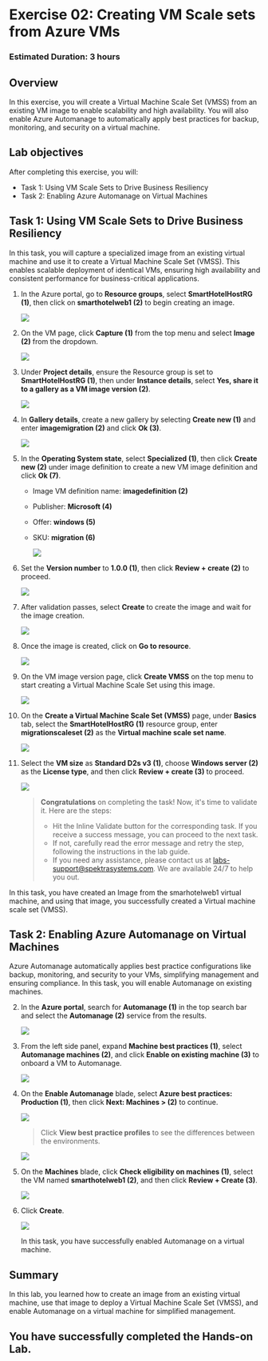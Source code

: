 # Exercise 02: Creating VM Scale sets from Azure VMs

### Estimated Duration: 3 hours

## Overview

In this exercise, you will create a Virtual Machine Scale Set (VMSS) from an existing VM image to enable scalability and high availability. You will also enable Azure Automanage to automatically apply best practices for backup, monitoring, and security on a virtual machine.

## Lab objectives

After completing this exercise, you will:

- Task 1: Using VM Scale Sets to Drive Business Resiliency
- Task 2: Enabling Azure Automanage on Virtual Machines

## Task 1: Using VM Scale Sets to Drive Business Resiliency

In this task, you will capture a specialized image from an existing virtual machine and use it to create a Virtual Machine Scale Set (VMSS). This enables scalable deployment of identical VMs, ensuring high availability and consistent performance for business-critical applications.

1. In the Azure portal, go to **Resource groups**, select **SmartHotelHostRG (1)**, then click on **smarthotelweb1 (2)** to begin creating an image.

   ![](Images/rg-of-lab03new.png)


5. On the VM page, click **Capture (1)** from the top menu and select **Image (2)** from the dropdown.
   
   ![](Images/upd-capture-1new.png)

6. Under **Project details**, ensure the Resource group is set to **SmartHotelHostRG (1)**, then under **Instance details**, select **Yes, share it to a gallery as a VM image version (2)**.

   ![](Images/create-image-6-0407new1.png)

7. In **Gallery details**, create a new gallery by selecting **Create new (1)** and enter **imagemigration<inject key="DeploymentID" enableCopy="false" /> (2)** and click **Ok (3)**.

   ![](Images/create-image-7-0407new.png)

9. In the **Operating System state**, select **Specialized (1)**, then click **Create new (2)** under image definition to create a new VM image definition and click **Ok (7)**.

   - Image VM definition name: **imagedefinition<inject key="DeploymentID" enableCopy="false" /> (2)**

   - Publisher: **Microsoft (4)**
    
   - Offer: **windows (5)**
  
   - SKU: **migration (6)**

       ![](Images/create-image-9-0407new.png)

10. Set the **Version number** to **1.0.0 (1)**, then click **Review + create (2)** to proceed.

       ![](Images/img-ver-lab03.png)

12. After validation passes, select **Create** to create the image and wait for the image creation.

       ![](Images/lab02-cret-res.png)

13.  Once the image is created, click on **Go to resource**. 

       ![](Images/lab03-clk-gtr-01.png)

13. On the VM image version page, click **Create VMSS** on the top menu to start creating a Virtual Machine Scale Set using this image.

    ![](Images/image-overview-0407new.png)

14. On the **Create a Virtual Machine Scale Set (VMSS)** page, under **Basics** tab, select the **SmartHotelHostRG (1)** resource group, enter **migrationscaleset<inject key="DeploymentID" enableCopy="false" /> (2)** as the **Virtual machine scale set name**.

    ![](Images/createvmss1-0407new.png)

16. Select the **VM size** as **Standard D2s v3 (1)**, choose **Windows server (2)** as the **License type**, and then click **Review + create (3)** to proceed.

     ![](Images/createvmss2-0407new.png)

    > **Congratulations** on completing the task! Now, it's time to validate it. Here are the steps:
    > - Hit the Inline Validate button for the corresponding task. If you receive a success message, you can proceed to the next task.
    > - If not, carefully read the error message and retry the step, following the instructions in the lab guide.
    > - If you need any assistance, please contact us at labs-support@spektrasystems.com. We are available 24/7 to help you out.
    
    <validation step="3435fc35-adbc-4789-885e-d2231cc767d4" />

   In this task, you have created an Image from the smarhotelweb1 virtual machine, and using that image, you successfully created a Virtual machine scale set (VMSS).

## Task 2: Enabling Azure Automanage on Virtual Machines

Azure Automanage automatically applies best practice configurations like backup, monitoring, and security to your VMs, simplifying management and ensuring compliance. In this task, you will enable Automanage on existing machines.

2. In the **Azure portal**, search for **Automanage (1)** in the top search bar and select the **Automanage (2)** service from the results.

   ![](Images/Task2-Step3a.png)

3. From the left side panel, expand **Machine best practices (1)**, select **Automanage machines (2)**, and click **Enable on existing machine (3)** to onboard a VM to Automanage.
   
   ![](Images/T2S3-0407new.png)

4. On the **Enable Automanage** blade, select **Azure best practices: Production (1)**, then click **Next: Machines > (2)** to continue.
   
   ![](Images/upd-existing-vm-quick-createnew.png)
   
   > Click **View best practice profiles** to see the differences between the environments.
    
   ![](Images/upd-browse-production-profilenew.png)

5. On the **Machines** blade, click **Check eligibility on machines (1)**, select the VM named **smarthotelweb1 (2)**, and then click **Review + Create (3)**.
   
   ![](Images/updt-existing-vm-select-machinenew.png)

6. Click **Create**.

   ![](Images/Task2-Step6new.png)

   In this task, you have successfully enabled Automanage on a virtual machine. 

## Summary

In this lab, you learned how to create an image from an existing virtual machine, use that image to deploy a Virtual Machine Scale Set (VMSS), and enable Automanage on a virtual machine for simplified management.

## You have successfully completed the Hands-on Lab.

